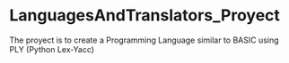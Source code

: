 # LanguagesAndTranslators_Proyect
The proyect is to create a Programming Language similar to BASIC using PLY (Python Lex-Yacc)
